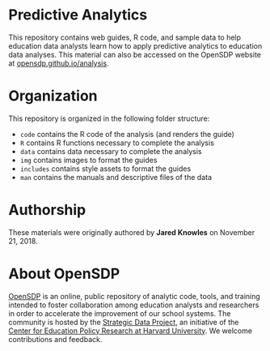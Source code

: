 # Predictive Analytics
This repository contains web guides, R code, and sample
data to help education data analysts learn how to apply predictive analytics
to education data analyses. This material can also be accessed on the
OpenSDP website at [opensdp.github.io/analysis](https://opensdp.github.io/analysis).


# Organization

This repository is organized in the following folder structure:

- `code` contains the R code of the analysis (and renders the guide)
- `R` contains R functions necessary to complete the analysis
- `data` contains data necessary to complete the analysis
- `img` contains images to format the guides
- `includes` contains style assets to format the guides
- `man` contains the manuals and descriptive files of the data


# Authorship
These materials were originally authored by **Jared Knowles** on November 21,
2018. 

# About OpenSDP

[OpenSDP](https://opensdp.github.io) is an online, public repository of analytic
code, tools, and training intended to foster collaboration among education
analysts and researchers in order to accelerate the improvement of our school
systems. The community is hosted by the
[Strategic Data Project](https://sdp.cepr.harvard.edu), an initiative of the
[Center for Education Policy Research at Harvard University](https://cepr.harvard.edu).
We welcome contributions and feedback.
